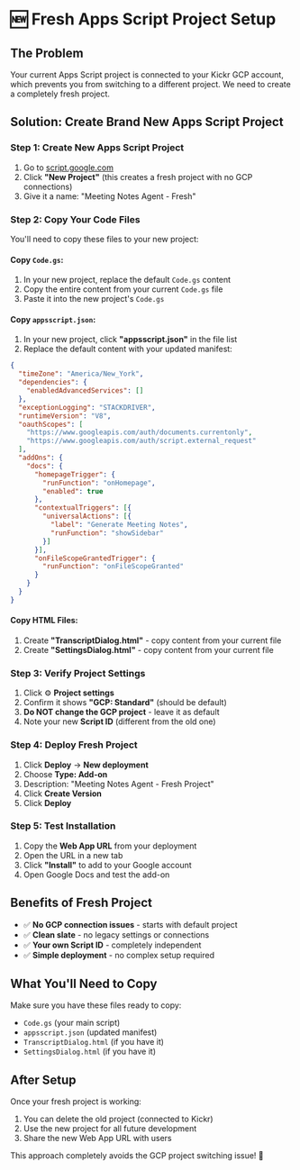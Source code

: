 # 🆕 Fresh Apps Script Project Setup

## The Problem
Your current Apps Script project is connected to your Kickr GCP account, which prevents you from switching to a different project. We need to create a completely fresh project.

## Solution: Create Brand New Apps Script Project

### Step 1: Create New Apps Script Project
1. Go to [script.google.com](https://script.google.com/)
2. Click **"New Project"** (this creates a fresh project with no GCP connections)
3. Give it a name: "Meeting Notes Agent - Fresh"

### Step 2: Copy Your Code Files
You'll need to copy these files to your new project:

#### Copy `Code.gs`:
1. In your new project, replace the default `Code.gs` content
2. Copy the entire content from your current `Code.gs` file
3. Paste it into the new project's `Code.gs`

#### Copy `appsscript.json`:
1. In your new project, click **"appsscript.json"** in the file list
2. Replace the default content with your updated manifest:

```json
{
  "timeZone": "America/New_York",
  "dependencies": {
    "enabledAdvancedServices": []
  },
  "exceptionLogging": "STACKDRIVER",
  "runtimeVersion": "V8",
  "oauthScopes": [
    "https://www.googleapis.com/auth/documents.currentonly",
    "https://www.googleapis.com/auth/script.external_request"
  ],
  "addOns": {
    "docs": {
      "homepageTrigger": {
        "runFunction": "onHomepage",
        "enabled": true
      },
      "contextualTriggers": [{
        "universalActions": [{
          "label": "Generate Meeting Notes",
          "runFunction": "showSidebar"
        }]
      }],
      "onFileScopeGrantedTrigger": {
        "runFunction": "onFileScopeGranted"
      }
    }
  }
}
```

#### Copy HTML Files:
1. Create **"TranscriptDialog.html"** - copy content from your current file
2. Create **"SettingsDialog.html"** - copy content from your current file

### Step 3: Verify Project Settings
1. Click ⚙️ **Project settings**
2. Confirm it shows **"GCP: Standard"** (should be default)
3. **Do NOT change the GCP project** - leave it as default
4. Note your new **Script ID** (different from the old one)

### Step 4: Deploy Fresh Project
1. Click **Deploy** → **New deployment**
2. Choose **Type: Add-on**
3. Description: "Meeting Notes Agent - Fresh Project"
4. Click **Create Version**
5. Click **Deploy**

### Step 5: Test Installation
1. Copy the **Web App URL** from your deployment
2. Open the URL in a new tab
3. Click **"Install"** to add to your Google account
4. Open Google Docs and test the add-on

## Benefits of Fresh Project
- ✅ **No GCP connection issues** - starts with default project
- ✅ **Clean slate** - no legacy settings or connections
- ✅ **Your own Script ID** - completely independent
- ✅ **Simple deployment** - no complex setup required

## What You'll Need to Copy
Make sure you have these files ready to copy:
- `Code.gs` (your main script)
- `appsscript.json` (updated manifest)
- `TranscriptDialog.html` (if you have it)
- `SettingsDialog.html` (if you have it)

## After Setup
Once your fresh project is working:
1. You can delete the old project (connected to Kickr)
2. Use the new project for all future development
3. Share the new Web App URL with users

This approach completely avoids the GCP project switching issue! 🎉
